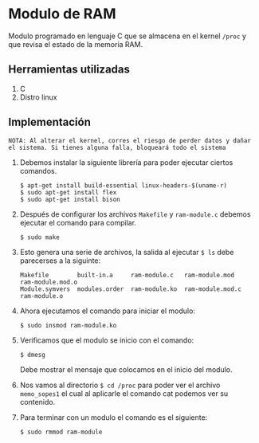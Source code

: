 # Modulo de RAM

Modulo programado en lenguaje C que se almacena en el kernel ```/proc``` y que revisa el estado de la memoria RAM.

## Herramientas utilizadas

1. C
2. Distro linux

## Implementación

```NOTA: Al alterar el kernel, corres el riesgo de perder datos y dañar el sistema. Si tienes alguna falla, bloqueará todo el sistema```

1. Debemos instalar la siguiente librería para poder ejecutar ciertos comandos.

    ```
    $ apt-get install build-essential linux-headers-$(uname-r)
    $ sudo apt-get install flex
    $ sudo apt-get install bison
    ```

2. Después de configurar los archivos ```Makefile``` y ```ram-module.c``` debemos ejecutar el comando para compilar.

    ```
    $ sudo make 
    ```

3. Esto genera una serie de archivos, la salida al ejecutar ```$ ls``` debe parecerses a la siguinte:

    ```
    Makefile        built-in.a     ram-module.c   ram-module.mod    ram-module.mod.o
    Module.symvers  modules.order  ram-module.ko  ram-module.mod.c  ram-module.o
    ```

4. Ahora ejecutamos el comando para iniciar el modulo:

    ```
    $ sudo insmod ram-module.ko
    ```

5. Verificamos que el modulo se inicio con el comando:

    ```
    $ dmesg
    ```

    Debe mostrar el mensaje que colocamos en el inicio del modulo.

6. Nos vamos al directorio ```$ cd /proc``` para poder ver el archivo ```memo_sopes1``` el cual al aplicarle el comando cat podemos ver su contenido.

7. Para terminar con un modulo el comando es el siguiente:

    ```
    $ sudo rmmod ram-module
    ```